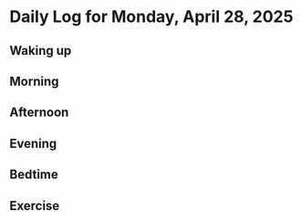 # Daily Log for Monday, April 28, 2025

## Waking up

## Morning

## Afternoon

## Evening

## Bedtime

## Exercise
